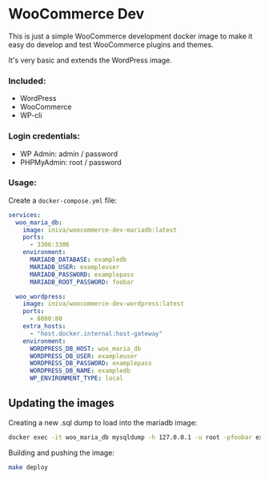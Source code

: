 # WooCommerce Dev

This is just a simple WooCommerce development docker image
to make it easy do develop and test WooCommerce plugins and themes.

It's very basic and extends the WordPress image.

### Included:

- WordPress
- WooCommerce
- WP-cli

### Login credentials:

- WP Admin: admin / password
- PHPMyAdmin: root / password

### Usage:

Create a `docker-compose.yml` file:

```yaml
services:
  woo_maria_db:
    image: iniva/woocommerce-dev-mariadb:latest
    ports:
      - 3306:3306
    environment:
      MARIADB_DATABASE: exampledb
      MARIADB_USER: exampleuser
      MARIADB_PASSWORD: examplepass
      MARIADB_ROOT_PASSWORD: foobar

  woo_wordpress:
    image: iniva/woocommerce-dev-wordpress:latest
    ports:
      - 8080:80
    extra_hosts:
      - "host.docker.internal:host-gateway"
    environment:
      WORDPRESS_DB_HOST: woo_maria_db
      WORDPRESS_DB_USER: exampleuser
      WORDPRESS_DB_PASSWORD: examplepass
      WORDPRESS_DB_NAME: exampledb
      WP_ENVIRONMENT_TYPE: local
```

## Updating the images

Creating a new .sql dump to load into the mariadb image:

```bash
docker exec -it woo_maria_db mysqldump -h 127.0.0.1 -u root -pfoobar exampledb > mariadb/init.sql
```

Building and pushing the image:

```bash
make deploy
```
